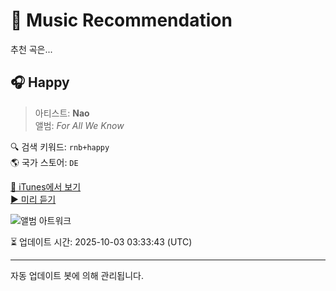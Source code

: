
# 🎵 Music Recommendation

추천 곡은...

## 🎧 Happy  
> 아티스트: **Nao**  
> 앨범: _For All We Know_  

🔍 검색 키워드: `rnb+happy`  
🌎 국가 스토어: `DE`

[🔗 iTunes에서 보기](https://music.apple.com/de/album/happy/1114767580?i=1114767836&uo=4)  
[▶️ 미리 듣기](https://audio-ssl.itunes.apple.com/itunes-assets/AudioPreview125/v4/05/83/d8/0583d84b-1cd4-3e59-bed1-32647f69112e/mzaf_1278092313797617883.plus.aac.p.m4a)

![앨범 아트워크](https://is1-ssl.mzstatic.com/image/thumb/Music125/v4/79/ce/17/79ce17b6-0237-a4d0-e74a-ab5c44c692b1/886445711028.jpg/100x100bb.jpg)

⏳ 업데이트 시간: 2025-10-03 03:33:43 (UTC)

---
자동 업데이트 봇에 의해 관리됩니다.

